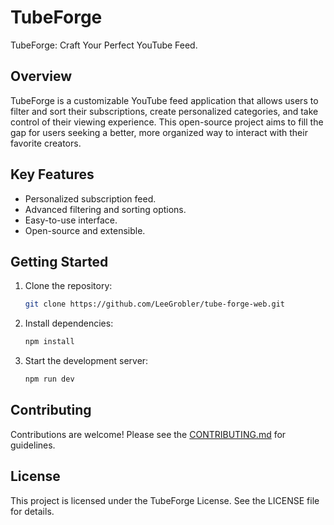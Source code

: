 # TubeForge

TubeForge: Craft Your Perfect YouTube Feed.

## Overview

TubeForge is a customizable YouTube feed application that allows users to filter and sort their subscriptions, create personalized categories, and take control of their viewing experience. This open-source project aims to fill the gap for users seeking a better, more organized way to interact with their favorite creators.

## Key Features

- Personalized subscription feed.
- Advanced filtering and sorting options.
- Easy-to-use interface.
- Open-source and extensible.

## Getting Started

1. Clone the repository:
   ```bash
   git clone https://github.com/LeeGrobler/tube-forge-web.git
   ```
2. Install dependencies:
   ```bash
   npm install
   ```
3. Start the development server:
   ```bash
   npm run dev
   ```

## Contributing

Contributions are welcome! Please see the [CONTRIBUTING.md](CONTRIBUTING.md) for guidelines.

## License

This project is licensed under the TubeForge License. See the LICENSE file for details.
